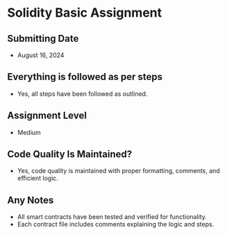 # Solidity Basic Assignment

## Submitting Date
- August 16, 2024

## Everything is followed as per steps
- Yes, all steps have been followed as outlined.

## Assignment Level
- Medium

## Code Quality Is Maintained?
- Yes, code quality is maintained with proper formatting, comments, and efficient logic.

## Any Notes
- All smart contracts have been tested and verified for functionality.
- Each contract file includes comments explaining the logic and steps.